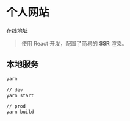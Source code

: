 # 个人网站

[在线地址](https://jaceyi.com)

> 使用 React 开发，配置了简易的 **SSR** 渲染。

## 本地服务

```bash
yarn

// dev
yarn start

// prod
yarn build
```
